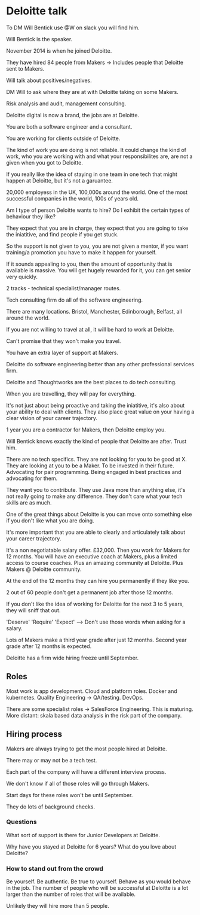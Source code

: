 # Deloitte talk

To DM Will Bentick use @W on slack you will find him.

Will Bentick is the speaker.

November 2014 is when he joined Deloitte.

They have hired 84 people from Makers -> Includes people that Deloitte sent to Makers.

Will talk about positives/negatives.

DM Will to ask where they are at with Deloitte taking on some Makers.

Risk analysis and audit, management consulting.

Deloitte digital is now a brand, the jobs are at Deloitte.

You are both a software engineer and a consultant.

You are working for clients outside of Deloitte.

The kind of work you are doing is not reliable. It could change the kind of work, who you are working with and what your responsibilites are, are not a given when you got to Deloitte.

If you really like the idea of staying in one team in one tech that might happen at Deloitte, but it's not a garuantee.

20,000 employess in the UK, 100,000s around the world. One of the most successful companies in the world, 100s of years old.

Am I type of person Deloitte wants to hire? Do I exhibit the certain types of behaviour they like?

They expect that you are in charge, they expect that you are going to take the iniatitive, and find people if you get stuck.

So the support is not given to you, you are not given a mentor, if you want training/a promotion you have to make it happen for yourself.

If it sounds appealing to you, then the amount of opportunity that is available is massive. You will get hugely rewarded for it, you can get senior very quickly.

2 tracks - technical specialist/manager routes.

Tech consulting firm do all of the software engineering.

There are many locations. Bristol, Manchester, Edinborough, Belfast, all around the world.

If you are not willing to travel at all, it will be hard to work at Deloitte.

Can't promise that they won't make you travel.

You have an extra layer of support at Makers.

Deloitte do software engineering better than any other professional services firm.

Deloitte and Thoughtworks are the best places to do tech consulting.

When you are travelling, they will pay for everything.

It's not just about being proactive and taking the iniatitive, it's also about your ability to deal with clients. They also place great value on your having a clear vision of your career trajectory.

1 year you are a contractor for Makers, then Deloitte employ you.

Will Bentick knows exactly the kind of people that Deloitte are after. Trust him.

There are no tech specifics. They are not looking for you to be good at X. They are looking at you to be a Maker. To be invested in their future. Advocating for pair programming. Being engaged in best practices and advocating for them.

They want you to contribute. They use Java more than anything else, it's not really going to make any difference. They don't care what your tech skills are as much.

One of the great things about Deloitte is you can move onto something else if you don't like what you are doing.

It's more important that you are able to clearly and articulately talk about your career trajectory.

It's a non negotiatable salary offer. £32,000. Then you work for Makers for 12 months. You will have an executive coach at Makers, plus a limited access to course coaches. Plus an amazing community at Deloitte. Plus Makers @ Deloitte community.

At the end of the 12 months they can hire you permanently if they like you.

2 out of 60 people don't get a permanent job after those 12 months.

If you don't like the idea of working for Deloitte for the next 3 to 5 years, they will sniff that out.

'Deserve' 'Require' 'Expect' --> Don't use those words when asking for a salary.

Lots of Makers make a third year grade after just 12 months. Second year grade after 12 months is expected.

Deloitte has a firm wide hiring freeze until September.

## Roles

Most work is app development.
Cloud and platform roles.
Docker and kubernetes.
Quality Engineering -> QA/testing.
DevOps.

There are some specialist roles -> SalesForce Engineering. This is maturing.
More distant: skala based data analysis in the risk part of the company.

## Hiring process

Makers are always trying to get the most people hired at Deloitte.

There may or may not be a tech test.

Each part of the company will have a different interview process.

We don't know if all of those roles will go through Makers.

Start days for these roles won't be until September.

They do lots of background checks.

### Questions

What sort of support is there for Junior Developers at Deloitte.

Why have you stayed at Deloitte for 6 years? What do you love about Deloitte?

### How to stand out from the crowd

Be yourself. Be authentic. Be true to yourself. Behave as you would behave in the job. The number of people who will be successful at Deloitte is a lot larger than the number of roles that will be available.

Unlikely they will hire more than 5 people.

